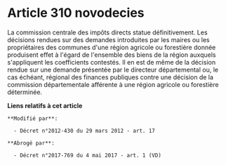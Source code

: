 # Article 310 novodecies

La commission centrale des impôts directs statue définitivement. Les décisions rendues sur des demandes introduites par les
maires ou les propriétaires des communes d'une région agricole ou forestière donnée produisent effet à l'égard de l'ensemble
des biens de la région auxquels s'appliquent les coefficients contestés. Il en est de même de la décision rendue sur une
demande présentée par le   directeur départemental ou, le cas échéant, régional des finances publiques  contre une décision
de la commission départementale afférente à une région agricole ou forestière déterminée.

**Liens relatifs à cet article**

	**Modifié par**:

	  - Décret n°2012-430 du 29 mars 2012 - art. 17

	**Abrogé par**:

	  - Décret n°2017-769 du 4 mai 2017 - art. 1 (VD)
